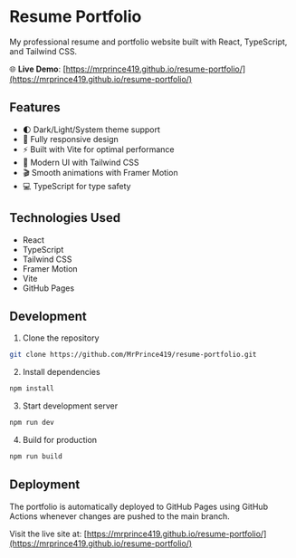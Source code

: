 # Resume Portfolio

My professional resume and portfolio website built with React, TypeScript, and Tailwind CSS.

🌐 **Live Demo**: [https://mrprince419.github.io/resume-portfolio/](https://mrprince419.github.io/resume-portfolio/)

## Features

- 🌓 Dark/Light/System theme support
- 📱 Fully responsive design
- ⚡ Built with Vite for optimal performance
- 🎨 Modern UI with Tailwind CSS
- 🎬 Smooth animations with Framer Motion
- 💻 TypeScript for type safety

## Technologies Used

- React
- TypeScript
- Tailwind CSS
- Framer Motion
- Vite
- GitHub Pages

## Development

1. Clone the repository
```bash
git clone https://github.com/MrPrince419/resume-portfolio.git
```

2. Install dependencies
```bash
npm install
```

3. Start development server
```bash
npm run dev
```

4. Build for production
```bash
npm run build
```

## Deployment

The portfolio is automatically deployed to GitHub Pages using GitHub Actions whenever changes are pushed to the main branch.

Visit the live site at: [https://mrprince419.github.io/resume-portfolio/](https://mrprince419.github.io/resume-portfolio/)
